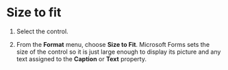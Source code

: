 
# Size to fit




1. Select the control.
    
2. From the  **Format** menu, choose **Size to Fit**. Microsoft Forms sets the size of the control so it is just large enough to display its picture and any text assigned to the  **Caption** or **Text** property.
    



